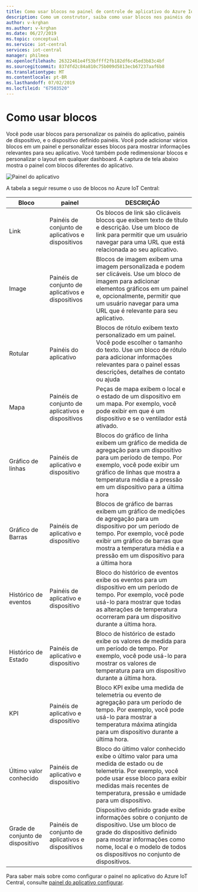 ```yaml
---
title: Como usar blocos no painel de controle de aplicativo do Azure IoT Central | Microsoft Docs
description: Como um construtor, saiba como usar blocos nos painéis do aplicativo, painéis de conjunto de dispositivo e painéis do dispositivo.
author: v-krghan
ms.author: v-krghan
ms.date: 06/27/2019
ms.topic: conceptual
ms.service: iot-central
services: iot-central
manager: philmea
ms.openlocfilehash: 26322461e4f53bffff2fb182df6c45ed3b83c4bf
ms.sourcegitcommit: 837dfd2c84a810c75b009d5813ecb67237aaf6b8
ms.translationtype: MT
ms.contentlocale: pt-BR
ms.lasthandoff: 07/02/2019
ms.locfileid: "67503520"
---
```

# <a name="how-to-use-tiles"></a>Como usar blocos
Você pode usar blocos para personalizar os painéis do aplicativo, painéis de dispositivo, e o dispositivo definido painéis. Você pode adicionar vários blocos em um painel e personalizar esses blocos para mostrar informações relevantes para seu aplicativo. Você também pode redimensionar blocos e personalizar o layout em qualquer dashboard. A captura de tela abaixo mostra o painel com blocos diferentes do aplicativo.

![Painel do aplicativo](media/howto-use-tiles/image1a.png)


A tabela a seguir resume o uso de blocos no Azure IoT Central:

 
| Bloco | painel | DESCRIÇÃO
| ----------- | ------- | ------- |
| Link | Painéis de conjunto de aplicativos e dispositivos |Os blocos de link são clicáveis blocos que exibem texto de título e descrição. Use um bloco de link para permitir que um usuário navegar para uma URL que está relacionada ao seu aplicativo. |
| Image | Painéis de conjunto de aplicativos e dispositivos |Blocos de imagem exibem uma imagem personalizada e podem ser clicáveis. Use um bloco de imagem para adicionar elementos gráficos em um painel e, opcionalmente, permitir que um usuário navegar para uma URL que é relevante para seu aplicativo.|
| Rotular | Painéis do aplicativo |Blocos de rótulo exibem texto personalizado em um painel. Você pode escolher o tamanho do texto. Use um bloco de rótulo para adicionar informações relevantes para o painel essas descrições, detalhes de contato ou ajuda|
| Mapa | Painéis de conjunto de aplicativos e dispositivos |Peças de mapa exibem o local e o estado de um dispositivo em um mapa. Por exemplo, você pode exibir em que é um dispositivo e se o ventilador está ativado.|
| Gráfico de linhas | Painéis de aplicativo e dispositivo |Blocos do gráfico de linha exibem um gráfico de medida de agregação para um dispositivo para um período de tempo. Por exemplo, você pode exibir um gráfico de linhas que mostra a temperatura média e a pressão em um dispositivo para a última hora|
| Gráfico de Barras | Painéis de aplicativo e dispositivo |Blocos de gráfico de barras exibem um gráfico de medições de agregação para um dispositivo por um período de tempo. Por exemplo, você pode exibir um gráfico de barras que mostra a temperatura média e a pressão em um dispositivo para a última hora |
| Histórico de eventos | Painéis de aplicativo e dispositivo |Bloco do histórico de eventos exibe os eventos para um dispositivo em um período de tempo. Por exemplo, você pode usá-lo para mostrar que todas as alterações de temperatura ocorreram para um dispositivo durante a última hora. |
| Histórico de Estado | Painéis de aplicativo e dispositivo |Bloco de histórico de estado exibe os valores de medida para um período de tempo. Por exemplo, você pode usá-lo para mostrar os valores de temperatura para um dispositivo durante a última hora.|
| KPI | Painéis de aplicativo e dispositivo | Bloco KPI exibe uma medida de telemetria ou evento de agregação para um período de tempo. Por exemplo, você pode usá-lo para mostrar a temperatura máxima atingida para um dispositivo durante a última hora.|
| Último valor conhecido | Painéis de aplicativo e dispositivo |Bloco do último valor conhecido exibe o último valor para uma medida de estado ou de telemetria. Por exemplo, você pode usar esse bloco para exibir medidas mais recentes de temperatura, pressão e umidade para um dispositivo.|
| Grade de conjunto de dispositivo | Painéis de conjunto de aplicativos e dispositivos | Dispositivo definido grade exibe informações sobre o conjunto de dispositivo. Use um bloco de grade do dispositivo definido para mostrar informações como nome, local e o modelo de todos os dispositivos no conjunto de dispositivos.|


Para saber mais sobre como configurar o painel no aplicativo do Azure IoT Central, consulte [painel do aplicativo configurar](howto-configure-homepage.md).
